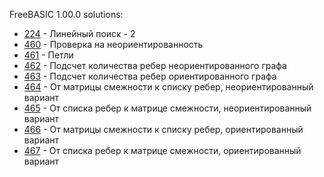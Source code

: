 FreeBASIC 1.00.0 solutions:

- [224](224/solution.bas) - Линейный поиск - 2
- [460](460/solution.bas) - Проверка на неориентированность
- [461](461/solution.bas) - Петли
- [462](462/solution.bas) - Подсчет количества ребер неориентированного графа
- [463](463/solution.bas) - Подсчет количества ребер ориентированного графа
- [464](464/solution.bas) - От матрицы смежности к списку ребер, неориентированный вариант
- [465](465/solution.bas) - От списка ребер к матрице смежности, неориентированный вариант
- [466](466/solution.bas) - От матрицы смежности к списку ребер, ориентированный вариант
- [467](467/solution.bas) - От списка ребер к матрице смежности, ориентированный вариант
